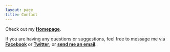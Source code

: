 ```yaml
---
layout: page
title: Contact
---
```

Check out my [**Homepage**](https://andreashih.github.io/).

If you are having any questions or suggestions, feel free to message me via [**Facebook**](https://www.facebook.com/andreashih1997) or [**Twitter**](https://twitter.com/intent/tweet?text=%40andreashih1997), or [**send me an email**](mailto:r08142004@ntu.edu.tw).
